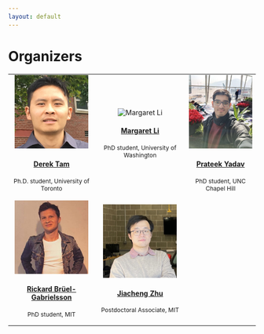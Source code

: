 ```yaml
---
layout: default
---
```


# Organizers

<!-- * [Derek Tam](https://dptam.github.io/)
* [Margaret Li](https://margs.li/)
* [Prateek Yadav](https://prateek-yadav.github.io/)
* [Rickard Brüel-Gabrielsson](http://bruel.org/)
* [Jiacheng Zhu](https://jiachengzhuml.github.io/) -->


<table cellspacing="0" cellpadding="0" style="border-collapse: collapse;">
    <tr>
        <td style="text-align: center; border: none;">
            <div class="organizer">
                <img src="assets/fig_organizers/dptam.jpg" alt="Derek Tam" style=" width: 150px; height: 150px; object-fit: cover;">
                <h4><a href="https://dptam.github.io/">Derek Tam</a></h4>
                <p style="font-size: 12px;"> Ph.D. student, University of Toronto</p>
            </div>
        </td>
        <td style="text-align: center; border: none;">
            <div class="organizer">
                <img src="assets/fig_organizers/margs.png" alt="Margaret Li" style="width: 150px; height: 150px; object-fit: cover;">
                <h4><a href="https://margs.li/">Margaret Li</a></h4>
                <p style="font-size: 12px;">PhD student, University of Washington</p>
            </div>
        </td>
        <td style="text-align: center; border: none;">
            <div class="organizer">
                <img src="assets/fig_organizers/prateek.png" alt="Prateek Yadav" style="width: 150px; height: 150px; object-fit: cover;">
                <h4><a href="https://prateek-yadav.github.io/">Prateek Yadav</a></h4>
                <p style="font-size: 12px;">PhD student, UNC Chapel Hill</p>
            </div>
        </td>
    </tr>
    <tr>
        <td style="text-align: center; border: none;">
            <div class="organizer">
                <img src="assets/fig_organizers/rickard.png" alt="Rickard Brüel-Gabrielsson" style=" width: 150px; height: 150px; object-fit: cover;">
                <h4><a href="http://bruel.org/">Rickard Brüel-Gabrielsson</a></h4>
                <p style="font-size: 12px;"> PhD student, MIT</p>
            </div>
        </td>
        <td style="text-align: center; border: none;">
            <div class="organizer">
                <img src="assets/fig_organizers/jzhu4_22Q4_resized.png" alt="Jiacheng Zhu" style="width: 150px; height: 150px; object-fit: cover;">
                <h4><a href="https://jiachengzhuml.github.io/">Jiacheng Zhu</a></h4>
                <p style="font-size: 12px;"> Postdoctoral Associate, MIT</p>
            </div>
        </td>
        <td style="border: none;"></td>
    </tr>
</table>